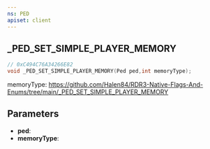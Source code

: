 ```yaml
---
ns: PED
apiset: client
---
```

## _PED_SET_SIMPLE_PLAYER_MEMORY

```c
// 0xC494C76A34266E82
void _PED_SET_SIMPLE_PLAYER_MEMORY(Ped ped,int memoryType);
```

memoryType: https://github.com/Halen84/RDR3-Native-Flags-And-Enums/tree/main/_PED_SET_SIMPLE_PLAYER_MEMORY

## Parameters
* **ped**:
* **memoryType**:




